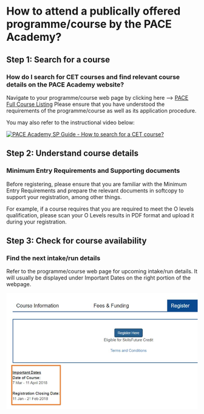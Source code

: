 # How to attend a publically offered programme/course by the PACE Academy? 
 
## Step 1: Search for a course

### How do I search for CET courses and find relevant course details on the PACE Academy website? 

Navigate to your programme/course web page by clicking here --> [PACE Full Course Listing](https://www.sp.edu.sg/pace/courses/full-listing) Please ensure that you have understood the requirements of the programme/course as well as its application procedure.

You may also refer to the instructional video below:

[![PACE Academy SP Guide - How to search for a CET course?](http://img.youtube.com/vi/YOUTUBE_VIDEO_ID_HERE/0.jpg)](https://www.youtube.com/watch?v=VbOibEn33D8)

## Step 2: Understand course details

### Minimum Entry Requirements and Supporting documents

Before registering, please ensure that you are familiar with the Minimum Entry Requirements and prepare the relevant documents in softcopy to support your registration, among other things.

For example, if a course requires that you are required to meet the O levels qualification, please scan your O Levels results in PDF format and upload it during your registration.

## Step 3: Check for course availability

### Find the next intake/run details 

Refer to the programme/course web page for upcoming intake/run details. It will usually be displayed under
Important Dates on the right portion of the webpage.

![Available Course Dates](/assets/images_register/1Dates.jpg "Available Courses Dates")


<!---## Step 4: Prepare to register--->

<!---## Step 5: Register--->

<!---## Step 6: Make payment--->

<!---## Step 7: Things to check after registration--->

<!---## Step 8: Wait for updates--->

<!---## Step 9: Find your classrom in Singapore Polytechnic--->

<!---## Step 10: Things to note when attending your programme/course--->

